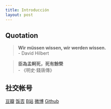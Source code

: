 ```yaml
---
title: Introducción
layout: post
---
```


## Quotation

>**Wir müssen wissen, wir werden wissen.**
<br/>- David Hilbert

>**臣為孟軻死，死有餘榮**
<br/>- 《明史·錢唐傳》

## 社交帐号

[豆瓣](https://www.douban.com/people/Jegvar)
[饭否](http://fanfou.com/Jegvar)
[B站](https://space.bilibili.com/10272827)
[微博](https://weibo.com/u/7133912465)
[Github](https://github.com/Windigkeit)

